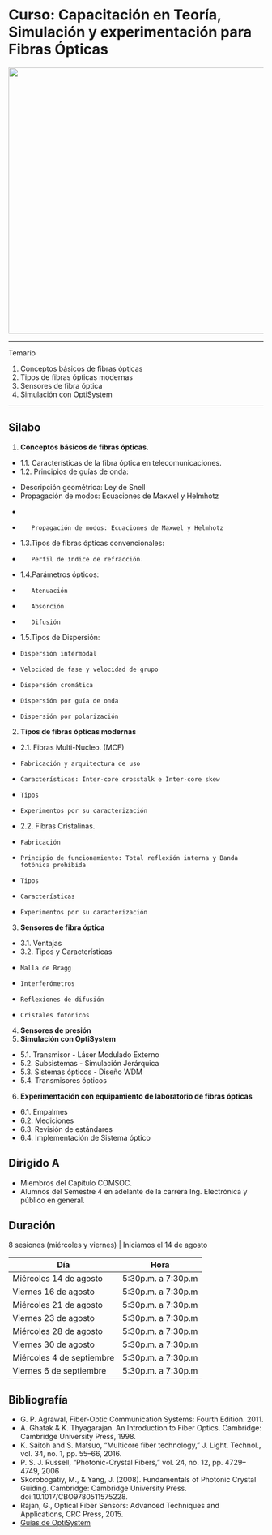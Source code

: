 # Curso: Capacitación en Teoría, Simulación y experimentación para Fibras Ópticas
<img src="https://www.smartoptics.com/wp-content/uploads/2017/05/A2-optical-fiber.png" width="525"/>

*******
Temario  
 1. Conceptos básicos de fibras ópticas
 2. Tipos de fibras ópticas modernas
 3. Sensores de fibra óptica
 4. Simulación con OptiSystem

*******
## Silabo
1. **Conceptos básicos de fibras ópticas.**
-   1.1. Características de la fibra óptica en telecomunicaciones.
-   1.2. Principios de guías de onda:
 * Descripción geométrica: Ley de Snell
 * Propagación de modos: Ecuaciones de Maxwel y Helmhotz
-        
-        Propagación de modos: Ecuaciones de Maxwel y Helmhotz
- 1.3.Tipos de fibras ópticas convencionales:
-        Perfil de índice de refracción.
- 1.4.Parámetros ópticos:
-        Atenuación
-        Absorción
-        Difusión
- 1.5.Tipos de Dispersión:
-     Dispersión intermodal
-     Velocidad de fase y velocidad de grupo
-     Dispersión cromática
-     Dispersión por guía de onda
-     Dispersión por polarización
2. **Tipos de fibras ópticas modernas**
- 2.1. Fibras Multi-Nucleo. (MCF)
-     Fabricación y arquitectura de uso
-     Características: Inter-core crosstalk e Inter-core skew
-     Tipos
-     Experimentos por su caracterización
- 2.2. Fibras Cristalinas.
-     Fabricación
-     Principio de funcionamiento: Total reflexión interna y Banda fotónica prohibida
-     Tipos
-     Características
-     Experimentos por su caracterización
3. **Sensores de fibra óptica**
- 3.1. Ventajas
- 3.2. Tipos y Características
-     Malla de Bragg
-     Interferómetros
-     Reflexiones de difusión
-     Cristales fotónicos
4. **Sensores de presión**
5. **Simulación con OptiSystem**
- 5.1. Transmisor - Láser Modulado Externo
- 5.2. Subsistemas - Simulación Jerárquica
- 5.3. Sistemas ópticos - Diseño WDM
- 5.4. Transmisores ópticos
6. **Experimentación con equipamiento de laboratorio de fibras ópticas**
- 6.1. Empalmes
- 6.2. Mediciones
- 6.3. Revisión de estándares
- 6.4. Implementación de Sistema óptico

## Dirigido A
- Miembros del Capítulo COMSOC.
- Alumnos del Semestre 4 en adelante de la carrera Ing. Electrónica y público en general.

## Duración
8 sesiones (miércoles y viernes) | Iniciamos el 14 de agosto 

Día | Hora
------------ | -------------
Miércoles 14 de agosto | 5:30p.m. a 7:30p.m
Viernes 16 de agosto | 5:30p.m. a 7:30p.m
Miércoles 21 de agosto | 5:30p.m. a 7:30p.m
Viernes 23 de agosto | 5:30p.m. a 7:30p.m
Miércoles 28 de agosto | 5:30p.m. a 7:30p.m
Viernes 30 de agosto | 5:30p.m. a 7:30p.m
Miércoles 4 de septiembre | 5:30p.m. a 7:30p.m
Viernes 6 de septiembre | 5:30p.m. a 7:30p.m

## Bibliografía
- G. P. Agrawal, Fiber-Optic Communication Systems: Fourth Edition. 2011.
- A. Ghatak & K. Thyagarajan. An Introduction to Fiber Optics. Cambridge: Cambridge University Press, 1998.
- K. Saitoh and S. Matsuo, “Multicore fiber technology,” J. Light. Technol., vol. 34, no. 1, pp. 55–66, 2016.
- P. S. J. Russell, “Photonic-Crystal Fibers,” vol. 24, no. 12, pp. 4729–4749, 2006
- Skorobogatiy, M., & Yang, J. (2008). Fundamentals of Photonic Crystal Guiding. Cambridge: Cambridge University Press. doi:10.1017/CBO9780511575228.
- Rajan, G., Optical Fiber Sensors: Advanced Techniques and Applications, CRC Press, 2015.
- [Guías de OptiSystem](https://optiwave.com/category/optisystem-manuals/optisystem-tutorials/) 
